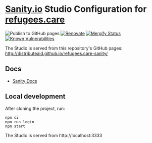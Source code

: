 # [Sanity.io](https://sanity.io) Studio Configuration for [refugees.care](https://github.com/distributeaid/refugees.care.git)

![Publish to GitHub pages](https://github.com/distributeaid/refugees.care-sanity/workflows/Publish%20to%20GitHub%20pages/badge.svg?branch=saga)
[![Renovate](https://img.shields.io/badge/renovate-enabled-brightgreen.svg)](https://renovatebot.com)
[![Mergify Status](https://img.shields.io/endpoint.svg?url=https://dashboard.mergify.io/badges/distributeaid/refugees.care-sanity&style=flat)](https://mergify.io)
[![Known Vulnerabilities](https://snyk.io/test/github/distributeaid/refugees.care-sanity/badge.svg)](https://snyk.io/test/github/distributeaid/refugees.care-sanity)

The Studio is served from this repository's GitHub pages: http://distributeaid.github.io/refugees.care-sanity/

## Docs

- [Sanity Docs](https://www.sanity.io/docs/overview-introduction)

## Local development

After cloning the project, run:

    npm ci
    npm run login
    npm start

The Studio is served from http://localhost:3333
